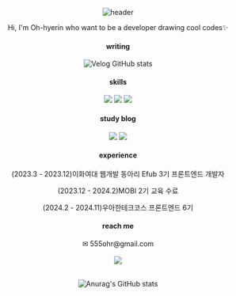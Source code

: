 <div align="center">
  
![header](https://capsule-render.vercel.app/api?type=waving&color=0:fcf9bd,100:2eceff&text=FE%20developer,%20%20Hyerin&fontColor=ffffff&fontSize=30 )
  
<p>Hi, I'm Oh-hyerin who want to be a developer drawing cool codes✨ </p>

<h4>writing</h4>

![Velog GitHub stats](https://velog-github-badge.vercel.app/badge/roseis00)

<div align="center">
<h4>skills</h4>
<img src="https://img.shields.io/badge/javascript-yellow"/>
<img src="https://img.shields.io/badge/typescript-blue"/>
<img src="https://img.shields.io/badge/react-skyblue"/>
<br/>
<h4>study blog</h4>
<a href="https://shy-tellurium-52b.notion.site/b4c114077a2a46648ea08855cb2d1684?pvs=4"><img src="https://img.shields.io/badge/notion-white"/></a>
<a href="https://velog.io/@roseis00"><img src="https://img.shields.io/badge/velog-black"/></a>
<h4>experience</h4>
<p>(2023.3 - 2023.12)이화여대 웹개발 동아리 Efub 3기 프론트엔드 개발자</p>
<p>(2023.12 - 2024.2)MOBI 2기 교육 수료</p>
<p>(2024.2 - 2024.11)우아한테크코스 프론트엔드 6기</p>
<h4>reach me</h4> 
✉ 555ohr@gmail.com
  
<br/>
<br/>
<img src="https://github-readme-stats.vercel.app/api/top-langs/?username=ooherin&layout=compact">
<br/>
<br/>  
  
![Anurag's GitHub stats](https://github-readme-stats.vercel.app/api?username=ooherin&show_icons=true&theme=radical)
<br/>
</div>
